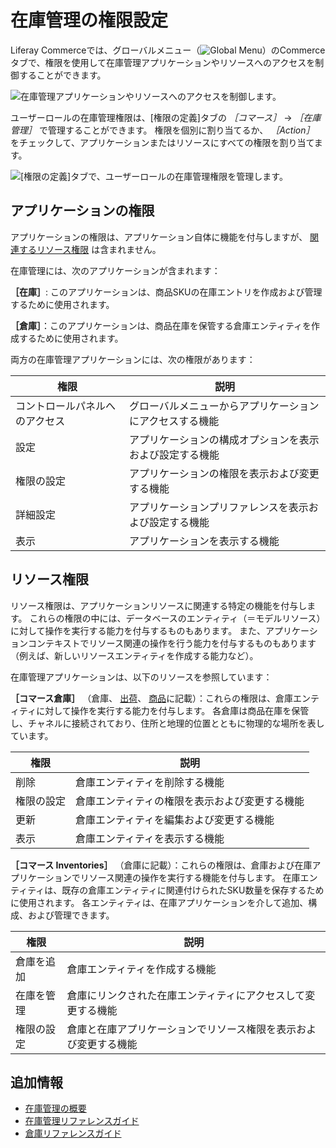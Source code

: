 # 在庫管理の権限設定

Liferay Commerceでは、グローバルメニュー（![Global Menu](../../images/icon-applications-menu.png)）のCommerceタブで、権限を使用して在庫管理アプリケーションやリソースへのアクセスを制御することができます。

![在庫管理アプリケーションやリソースへのアクセスを制御します。](./inventory-management-permissions/images/01.png)

ユーザーロールの在庫管理権限は、[権限の定義]タブの *［コマース］* &rarr; *［在庫管理］* で管理することができます。 権限を個別に割り当てるか、 *［Action］* をチェックして、アプリケーションまたはリソースにすべての権限を割り当てます。

![ [権限の定義]タブで、ユーザーロールの在庫管理権限を管理します。](./inventory-management-permissions/images/02.png)

## アプリケーションの権限

アプリケーションの権限は、アプリケーション自体に機能を付与しますが、 [関連するリソース権限](#resource-permissions) は含まれません。

在庫管理には、次のアプリケーションが含まれます：

**［在庫］**: このアプリケーションは、商品SKUの在庫エントリを作成および管理するために使用されます。

**［倉庫］**：このアプリケーションは、商品在庫を保管する倉庫エンティティを作成するために使用されます。

両方の在庫管理アプリケーションには、次の権限があります：

| 権限              | 説明                           |
| --------------- | ---------------------------- |
| コントロールパネルへのアクセス | グローバルメニューからアプリケーションにアクセスする機能 |
| 設定              | アプリケーションの構成オプションを表示および設定する機能 |
| 権限の設定           | アプリケーションの権限を表示および変更する機能      |
| 詳細設定            | アプリケーションプリファレンスを表示および設定する機能  |
| 表示              | アプリケーションを表示する機能              |

## リソース権限

リソース権限は、アプリケーションリソースに関連する特定の機能を付与します。 これらの権限の中には、データベースのエンティティ（＝モデルリソース）に対して操作を実行する能力を付与するものもあります。 また、アプリケーションコンテキストでリソース関連の操作を行う能力を付与するものもあります（例えば、新しいリソースエンティティを作成する能力など）。

在庫管理アプリケーションは、以下のリソースを参照しています：

**［コマース倉庫］** （倉庫、 [出荷](./order-management-permissions.md)、 [商品](./product-management-permissions.md)に記載）：これらの権限は、倉庫エンティティに対して操作を実行する能力を付与します。 各倉庫は商品在庫を保管し、チャネルに接続されており、住所と地理的位置とともに物理的な場所を表しています。

| 権限    | 説明                      |
| ----- | ----------------------- |
| 削除    | 倉庫エンティティを削除する機能         |
| 権限の設定 | 倉庫エンティティの権限を表示および変更する機能 |
| 更新    | 倉庫エンティティを編集および変更する機能    |
| 表示    | 倉庫エンティティを表示する機能         |

**［コマース Inventories］** （倉庫に記載）：これらの権限は、倉庫および在庫アプリケーションでリソース関連の操作を実行する機能を付与します。 在庫エンティティは、既存の倉庫エンティティに関連付けられたSKU数量を保存するために使用されます。 各エンティティは、在庫アプリケーションを介して追加、構成、および管理できます。

| 権限    | 説明                               |
| ----- | -------------------------------- |
| 倉庫を追加 | 倉庫エンティティを作成する機能                  |
| 在庫を管理 | 倉庫にリンクされた在庫エンティティにアクセスして変更する機能   |
| 権限の設定 | 倉庫と在庫アプリケーションでリソース権限を表示および変更する機能 |

## 追加情報

* [在庫管理の概要](../../managing-a-catalog/managing-inventory/introduction-to-managing-inventory.md)
* [在庫管理リファレンスガイド](../../managing-a-catalog/managing-inventory/inventory-management-reference-guide.md)
* [倉庫リファレンスガイド](../../managing-a-catalog/managing-inventory/warehouse-reference-guide.md)
